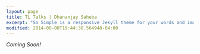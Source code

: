 ```yaml
---
layout: page
title: TL Talks | Dhananjay Saheba
excerpt: "So Simple is a responsive Jekyll theme for your words and images."
modified: 2014-08-08T19:44:38.564948-04:00
---
```


_Coming Soon!_